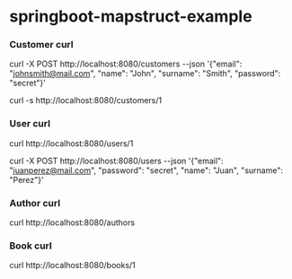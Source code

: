 # springboot-mapstruct-example

### Customer curl
curl -X POST http://localhost:8080/customers --json '{"email": "johnsmith@mail.com", "name": "John", "surname": "Smith", "password": "secret"}'

curl -s http://localhost:8080/customers/1 

### User curl
curl http://localhost:8080/users/1

curl -X POST http://localhost:8080/users --json '{"email": "juanperez@mail.com", "password": "secret", "name": "Juan", "surname": "Perez"}'

### Author curl
curl http://localhost:8080/authors

### Book curl
curl http://localhost:8080/books/1

